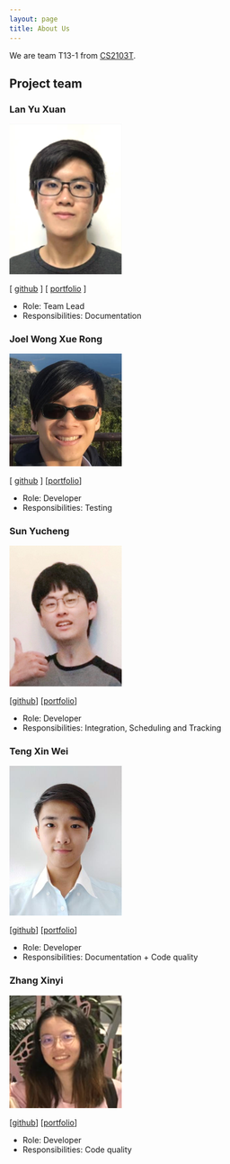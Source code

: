 ```yaml
---
layout: page
title: About Us
---
```


We are team T13-1 from [CS2103T](https://github.com/nus-cs2103-ay2021s2).

## Project team

### Lan Yu Xuan

<img src="images/jellybeano.png" width="200px">

[ [github](http://github.com/Jellybeano) ] [ [portfolio](team/jellybeano.md) ]

* Role: Team Lead
* Responsibilities: Documentation

### Joel Wong Xue Rong

<img src="images/yanneko.png" width="200px">

[ [github](http://github.com/Yanneko) ]
[[portfolio](team/yanneko.md)]

* Role: Developer
* Responsibilities: Testing

### Sun Yucheng

<img src="images/cheng20010201.png" width="200px">

[[github](http://github.com/cheng20010201)]
[[portfolio](team/cheng20010201.md)]

* Role: Developer
* Responsibilities: Integration, Scheduling and Tracking

### Teng Xin Wei

<img src="images/xinweit.png" width = "200px">

[[github](http://github.com/xinweit)]
[[portfolio](team/xinweit.md)]

* Role: Developer
* Responsibilities: Documentation + Code quality

### Zhang Xinyi

<img src="images/xyzhang00.png" width="200px">

[[github](https://github.com/xyzhang00)] [[portfolio](team/xyzhang00.md)]

* Role: Developer
* Responsibilities: Code quality
